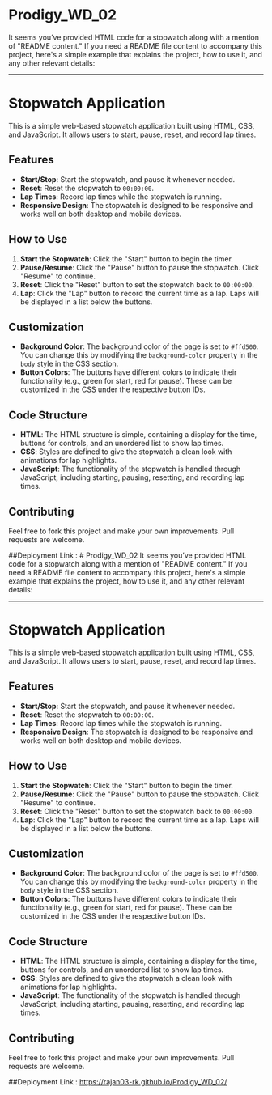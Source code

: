 
# Prodigy_WD_02
It seems you’ve provided HTML code for a stopwatch along with a mention of "README content." If you need a README file content to accompany this project, here's a simple example that explains the project, how to use it, and any other relevant details:

---

# Stopwatch Application

This is a simple web-based stopwatch application built using HTML, CSS, and JavaScript. It allows users to start, pause, reset, and record lap times.

## Features

- **Start/Stop**: Start the stopwatch, and pause it whenever needed.
- **Reset**: Reset the stopwatch to `00:00:00`.
- **Lap Times**: Record lap times while the stopwatch is running.
- **Responsive Design**: The stopwatch is designed to be responsive and works well on both desktop and mobile devices.

## How to Use

1. **Start the Stopwatch**: Click the "Start" button to begin the timer.
2. **Pause/Resume**: Click the "Pause" button to pause the stopwatch. Click "Resume" to continue.
3. **Reset**: Click the "Reset" button to set the stopwatch back to `00:00:00`.
4. **Lap**: Click the "Lap" button to record the current time as a lap. Laps will be displayed in a list below the buttons.

## Customization

- **Background Color**: The background color of the page is set to `#ffd500`. You can change this by modifying the `background-color` property in the `body` style in the CSS section.
- **Button Colors**: The buttons have different colors to indicate their functionality (e.g., green for start, red for pause). These can be customized in the CSS under the respective button IDs.

## Code Structure

- **HTML**: The HTML structure is simple, containing a display for the time, buttons for controls, and an unordered list to show lap times.
- **CSS**: Styles are defined to give the stopwatch a clean look with animations for lap highlights.
- **JavaScript**: The functionality of the stopwatch is handled through JavaScript, including starting, pausing, resetting, and recording lap times.

## Contributing

Feel free to fork this project and make your own improvements. Pull requests are welcome.


##Deployment 
Link : # Prodigy_WD_02
It seems you’ve provided HTML code for a stopwatch along with a mention of "README content." If you need a README file content to accompany this project, here's a simple example that explains the project, how to use it, and any other relevant details:

---

# Stopwatch Application

This is a simple web-based stopwatch application built using HTML, CSS, and JavaScript. It allows users to start, pause, reset, and record lap times.

## Features

- **Start/Stop**: Start the stopwatch, and pause it whenever needed.
- **Reset**: Reset the stopwatch to `00:00:00`.
- **Lap Times**: Record lap times while the stopwatch is running.
- **Responsive Design**: The stopwatch is designed to be responsive and works well on both desktop and mobile devices.

## How to Use

1. **Start the Stopwatch**: Click the "Start" button to begin the timer.
2. **Pause/Resume**: Click the "Pause" button to pause the stopwatch. Click "Resume" to continue.
3. **Reset**: Click the "Reset" button to set the stopwatch back to `00:00:00`.
4. **Lap**: Click the "Lap" button to record the current time as a lap. Laps will be displayed in a list below the buttons.

## Customization

- **Background Color**: The background color of the page is set to `#ffd500`. You can change this by modifying the `background-color` property in the `body` style in the CSS section.
- **Button Colors**: The buttons have different colors to indicate their functionality (e.g., green for start, red for pause). These can be customized in the CSS under the respective button IDs.

## Code Structure

- **HTML**: The HTML structure is simple, containing a display for the time, buttons for controls, and an unordered list to show lap times.
- **CSS**: Styles are defined to give the stopwatch a clean look with animations for lap highlights.
- **JavaScript**: The functionality of the stopwatch is handled through JavaScript, including starting, pausing, resetting, and recording lap times.

## Contributing

Feel free to fork this project and make your own improvements. Pull requests are welcome.


##Deployment 
Link : https://rajan03-rk.github.io/Prodigy_WD_02/


